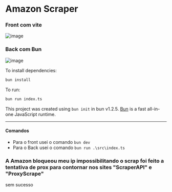 # Amazon Scraper

### Front com vite
![image](https://github.com/user-attachments/assets/114d0928-b71c-48a6-a343-0598c789dab5)

### Back com Bun
![image](https://github.com/user-attachments/assets/499098e0-4c92-484e-96be-b030b119a573)


To install dependencies:

```bash
bun install
```

To run:

```bash
bun run index.ts
```

This project was created using `bun init` in bun v1.2.5. [Bun](https://bun.sh) is a fast all-in-one JavaScript runtime.


-----------------------------------------------------------
#### Comandos

* Para o front usei o comando 
 `bun dev` <br>
* Para o Back usei o comando 
`bun run .\src\index.ts`<br>
 
### A Amazon bloqueou meu ip impossibilitando o scrap foi feito a tentativa de prox para contornar nos sites "ScraperAPI" e "ProxyScrape"
sem sucesso
